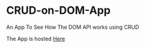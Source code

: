 # CRUD-on-DOM-App
An App To See How The DOM API works using CRUD

The App is hosted [Here](https://tugumeandree.github.io/CRUD-on-DOM-App/)
